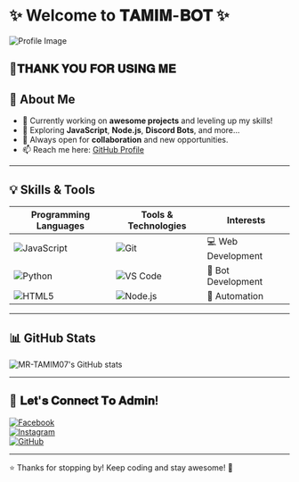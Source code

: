 # ✨ Welcome to 𝐓𝐀𝐌𝐈𝐌-𝐁𝐎𝐓 ✨

![Profile Image](https://files.catbox.moe/qmy8ey.jpg)

🩶𝐓𝐇𝐀𝐍𝐊 𝐘𝐎𝐔 𝐅𝐎𝐑 𝐔𝐒𝐈𝐍𝐆 𝐌𝐄
---

## 🚀 About Me
- 🔭 Currently working on **awesome projects** and leveling up my skills!  
- 🌱 Exploring **JavaScript**, **Node.js**, **Discord Bots**, and more...  
- 💬 Always open for **collaboration** and new opportunities.  
- 📫 Reach me here: [GitHub Profile](https://github.com/MR-TAMIM07)  

---

## 💡 Skills & Tools
| Programming Languages | Tools & Technologies  | Interests          |
|-----------------------|-----------------------|--------------------|
| ![JavaScript](https://img.shields.io/badge/-JavaScript-F7DF1E?logo=javascript&logoColor=black&style=for-the-badge) | ![Git](https://img.shields.io/badge/-Git-F05032?logo=git&logoColor=white&style=for-the-badge) | 💻 Web Development |
| ![Python](https://img.shields.io/badge/-Python-3776AB?logo=python&logoColor=white&style=for-the-badge) | ![VS Code](https://img.shields.io/badge/-VSCode-007ACC?logo=visual-studio-code&logoColor=white&style=for-the-badge) | 🤖 Bot Development |
| ![HTML5](https://img.shields.io/badge/-HTML5-E34F26?logo=html5&logoColor=white&style=for-the-badge) | ![Node.js](https://img.shields.io/badge/-Node.js-339933?logo=node.js&logoColor=white&style=for-the-badge) | 🚀 Automation |

---

## 📊 GitHub Stats  
![MR-TAMIM07's GitHub stats](https://github-readme-stats.vercel.app/api?username=MR-TAMIM07&show_icons=true&theme=dracula)

---

## 🔗 𝐋𝐞𝐭'𝐬 𝐂𝐨𝐧𝐧𝐞𝐜𝐭 𝐓𝐨 𝐀𝐝𝐦𝐢𝐧!

[![Facebook](https://img.shields.io/badge/-Facebook-1877F2?logo=facebook&logoColor=white&style=for-the-badge)](https://www.facebook.com/its.x.tamim)  
[![Instagram](https://img.shields.io/badge/-Instagram-E4405F?logo=instagram&logoColor=white&style=for-the-badge)](https://instagram.com/tamim__4047)  
[![GitHub](https://img.shields.io/badge/-GitHub-181717?logo=github&logoColor=white&style=for-the-badge)](https://github.com/MR-TAMIM07)

---

⭐️ Thanks for stopping by! Keep coding and stay awesome! 🚀
